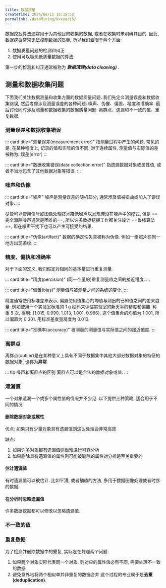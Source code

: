 ```yaml
---
title: 数据质量
createTime: 2024/06/11 15:15:52
permalink: /dataMining/kxxyazj6/
---
```

数据挖掘算法通常用于为其他目的收集的数据, 或者在收集时未明确其目的. 因此, 数据挖掘常常无法控制数据的质量, 所以我们着眼于两个方面: 
1. 数据质量问题的检测和纠正
2. 使用可以容忍低质量数据的算法

第一步的检测和纠正通常被称为 ***数据清理(data cleaning)*** .
<!-- more -->

## 测量和数据收集问题
下面我们关注数据测量和收集方面的数据质量问题. 我们先定义测量误差和数据收集错误, 然后考虑涉及测量误差的各种问题: 噪声、伪像、偏置、精度和准确率. 最后讨论同时涉及测量和数据收集的数据质量问题: 离群点、遗漏和不一致的值、重复数据.

### 测量误差和数据收集错误
::: card  title="测量误差(measurement error)" 
指测量过程中产生的问题. 常见的是: 在某种程度上, 记录的值和实际的值不同. 对于连续属性, 测量值与实际值的差被称为: 误差(error)
:::

::: card  title="数据收集错误(data collection error)"
指遗漏数据对象或属性值, 或者不当地包含了其他数据对象等错误.
:::

### 噪声和伪像
::: card  title="噪声"
噪声是测量误差的随机部分, 通常涉及值被扭曲或加入了谬误对象.
:::

尽管可以使用信号或图像处理技术降低噪声以发现淹没在噪声中的模式, 但是 ==完全消除噪声通常是困难的==, 所以许多数据挖掘工作都关注设计 ==鲁棒算法==, 即在噪声干扰下也可以产生可接受的结果.

::: card  title="伪像(artifact)"
数据的确定性失真被称为伪像. 例如一组照片在同一地方出现条纹.
:::

### 精度、偏执和准确率
对于下面的定义, 我们假定对相同的基本量进行重复测量.

::: card  title="精度(percision)"
(同一个量的)重复测量值之间的接近程度.
:::

::: card  title="偏置(bias)" 
测量值与被测量之间的系统的变化.
:::

精度通常使用标准差来表示, 偏置使用值集合的均值与测出的已知值之间的差来度量. 例如使用一个实验室标准的 1 g 砝码来评估实验室的新天平的精度和偏置. 称重 5 次, 得到: {1.015, 0.990, 1.013, 1.001, 0.986}. 这个值集合的均值为 1.001, 所以偏置为 0.001. 用标准差度量精度为 0.013.

::: card  title="准确率(accuracy)"
被测量的测量值与实际值之间的接近值度.
:::

### 离群点
离群点(outlier)是在某种意义上具有不同于数据集中其他大部分数据对象的特征的数据对象, 也称为**异常**.

::: tip 噪声和离群点的区别
离群点可以是合法的数据对象或值.
:::

### 遗漏值
一个对象遗漏一个或多个属性值的情况并不少见. 以下提供三种策略, 适合用于不同的情况.

#### 删除数据对象或属性
优点: 如果只有少量对象具有遗漏值则这么处理会非常高效 

缺点:
1. 如果许多对象都有遗漏值则很难进行可靠分析
2. 如果删除具有遗漏值的属性则可能被删除的属性对分析是至关重要的

#### 估计遗漏值
有时遗漏值可以被估计. 比如平滑, 或者插值的方法, 多用于数据图像处理或者时序的数据.

#### 在分析时忽略遗漏值
许多数据挖掘都可以修改以忽略遗漏值.

### 不一致的值
### 重复数据
为了检测并删除数据中的重复, 实际是在处理两个问题:
1. 如果两个对象实际代表同一个对象, 则对应的属性值必然不同, 需要处理不一致的数据
2. 避免意外地将两个相似单并非重复的数据合并
这个过程的专业属于是**去重(deduplication)**.